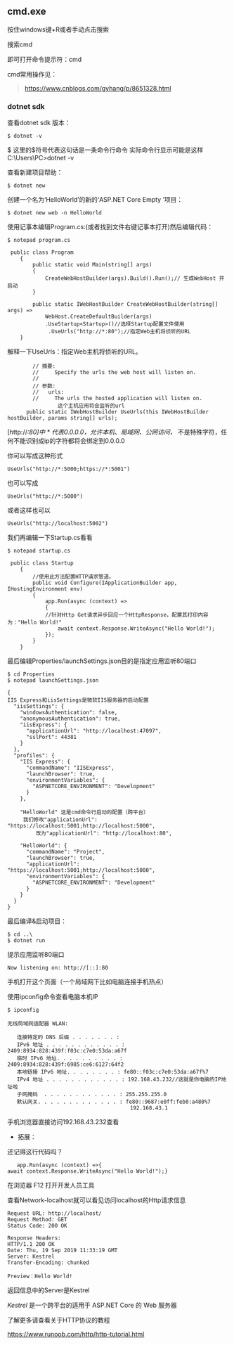 ## cmd.exe

按住windows键+R或者手动点击搜索

搜索cmd

即可打开命令提示符：cmd

cmd常用操作见：

> https://www.cnblogs.com/gyhang/p/8651328.html



### dotnet sdk

查看dotnet sdk 版本：

```
$ dotnet -v
```

$ 这里的$符号代表这句话是一条命令行命令
实际命令行显示可能是这样C:\Users\PC>dotnet -v

查看新建项目帮助：

```
$ dotnet new
```

创建一个名为‘HelloWorld’的新的‘ASP.NET Core Empty ’项目：

```
$ dotnet new web -n HelloWorld 
```

使用记事本编辑Program.cs:(或者找到文件右键记事本打开)然后编辑代码：

```
$ notepad program.cs
```

```
 public class Program
    {
        public static void Main(string[] args)
        {
            CreateWebHostBuilder(args).Build().Run();// 生成WebHost 并启动
        }

        public static IWebHostBuilder CreateWebHostBuilder(string[] args) =>
            WebHost.CreateDefaultBuilder(args)
            .UseStartup<Startup>()//选择Startup配置文件使用
             .UseUrls("http://*:80");//指定Web主机将侦听的URL
    }
```

解释一下UseUrls：指定Web主机将侦听的URL。

```
        // 摘要:
        //     Specify the urls the web host will listen on.
        //
        // 参数:
        //   urls:
        //     The urls the hosted application will listen on.
        		这个主机应用将会监听的url
      public static IWebHostBuilder UseUrls(this IWebHostBuilder hostBuilder, params string[] urls);
```

[http://*:80]中 * 代表0.0.0.0，允许本机、局域网、公网访问，* 不是特殊字符，任何不能识别成ip的字符都将会绑定到0.0.0.0

你可以写成这种形式

```
UseUrls("http://*:5000;https://*:5001")
```

也可以写成

```
UseUrls("http://*:5000")
```

或者这样也可以

```
UseUrls("http://localhost:5002")
```



我们再编辑一下Startup.cs看看

```
$ notepad startup.cs
```

```
 public class Startup
    {
        //使用此方法配置HTTP请求管道。
        public void Configure(IApplicationBuilder app, IHostingEnvironment env)
        {
            app.Run(async (context) =>
            {
            //针对Http Get请求异步回应一个HttpResponse，配置其打印内容为："Hello World!"
                await context.Response.WriteAsync("Hello World!");
            });
        }
    }
```

最后编辑Properties/launchSettings.json目的是指定应用监听80端口

```
$ cd Properties
$ notepad launchSettings.json
```

```
{
IIS Express和iisSettings是微软IIS服务器的启动配置
  "iisSettings": {
    "windowsAuthentication": false, 
    "anonymousAuthentication": true, 
    "iisExpress": {
      "applicationUrl": "http://localhost:47097",
      "sslPort": 44381
    }
  },
  "profiles": {
    "IIS Express": {
      "commandName": "IISExpress",
      "launchBrowser": true,
      "environmentVariables": {
        "ASPNETCORE_ENVIRONMENT": "Development"
      }
    },
    
    "HelloWorld" 这是cmd命令行启动的配置（跨平台）
     我们修改"applicationUrl": "https://localhost:5001;http://localhost:5000",
         改为"applicationUrl": "http://localhost:80",
         
    "HelloWorld": {
      "commandName": "Project",
      "launchBrowser": true,
      "applicationUrl": "https://localhost:5001;http://localhost:5000",
      "environmentVariables": {
        "ASPNETCORE_ENVIRONMENT": "Development"
      }
    }
  }
}
```



最后编译&启动项目：

```
$ cd ..\
$ dotnet run
```

提示应用监听80端口

```
Now listening on: http://[::]:80
```

手机打开这个页面（一个局域网下比如电脑连接手机热点）

使用ipconfig命令查看电脑本机IP

```
$ ipconfig
```

```
无线局域网适配器 WLAN:

   连接特定的 DNS 后缀 . . . . . . . :
   IPv6 地址 . . . . . . . . . . . . : 2409:8934:828:439f:f03c:c7e0:53da:a67f
   临时 IPv6 地址. . . . . . . . . . : 2409:8934:828:439f:6985:ce6:6127:64f2
   本地链接 IPv6 地址. . . . . . . . : fe80::f03c:c7e0:53da:a67f%7
   IPv4 地址 . . . . . . . . . . . . : 192.168.43.232//这就是你电脑的IP地址啦
   子网掩码  . . . . . . . . . . . . : 255.255.255.0
   默认网关. . . . . . . . . . . . . : fe80::9687:e0ff:feb0:a480%7
                                       192.168.43.1
```

手机浏览器直接访问192.168.43.232查看

+ 拓展：

还记得这行代码吗？

```
   app.Run(async (context) =>{
await context.Response.WriteAsync("Hello World!");}
```

在浏览器 F12 打开开发人员工具

查看Network-localhost就可以看见访问localhost的Http请求信息

```
Request URL: http://localhost/
Request Method: GET
Status Code: 200 OK

Response Headers:
HTTP/1.1 200 OK
Date: Thu, 19 Sep 2019 11:33:19 GMT
Server: Kestrel
Transfer-Encoding: chunked

Preview：Hello World!
```


返回信息中的Server是Kestrel

*Kestrel* 是一个跨平台的适用于 ASP.NET Core 的 Web 服务器



了解更多请查看关于HTTP协议的教程

https://www.runoob.com/http/http-tutorial.html